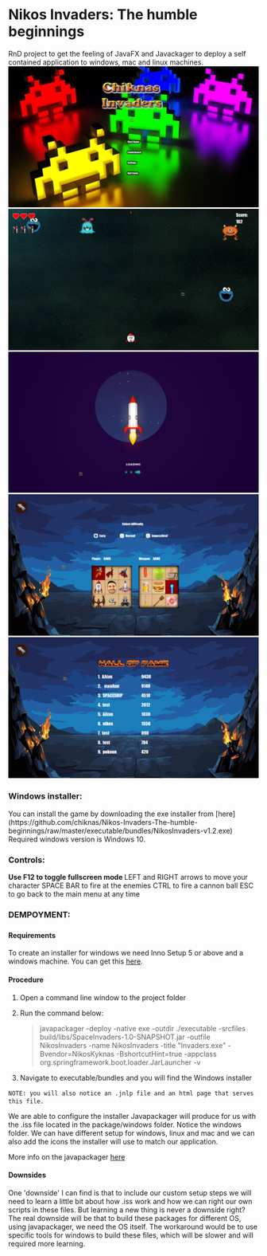 <h1>Nikos Invaders: The humble beginnings</h1>

RnD project to get the feeling of JavaFX and Javackager to deploy a self contained application to windows, mac and linux machines.
![menu](readmeImages/menu-priscri.png)
![game](readmeImages/game-priscri.png)
![loading](readmeImages/loading_priscri.png)
![settings](readmeImages/settings-priscri.png)
![leaderboard](readmeImages/leaderboard-priscri.png)

<h3>Windows installer:</h3>
You can install the game by downloading the exe installer from [here](https://github.com/chiknas/Nikos-Invaders-The-humble-beginnings/raw/master/executable/bundles/NikosInvaders-v1.2.exe)  
Required windows version is Windows 10.

<h3>Controls:</h3>
<b> Use F12 to toggle fullscreen mode </b>  
LEFT and RIGHT arrows to move your character  
SPACE BAR to fire at the enemies  
CTRL to fire a cannon ball  
ESC to go back to the main menu at any time  

<h3>DEMPOYMENT:<h3>

<h4>Requirements</h4>

To create an installer for windows we need Inno Setup 5 or above and a windows machine. You can get this [here](http://www.jrsoftware.org/isdl.php). 

<h4>Procedure</h4>

1. Open a command line window to the project folder
2. Run the command below:

	>javapackager -deploy -native exe -outdir ./executable -srcfiles build/libs/SpaceInvaders-1.0-SNAPSHOT.jar -outfile NikosInvaders -name NikosInvaders -title "Invaders.exe" -Bvendor=NikosKyknas -BshortcutHint=true -appclass org.springframework.boot.loader.JarLauncher -v
3. Navigate to executable/bundles and you will find the Windows installer

```
NOTE: you will also notice an .jnlp file and an html page that serves this file.
```

We are able to configure the installer Javapackager will produce for us with the .iss file located in the package/windows folder. Notice the windows folder. We can have different setup for windows, linux and mac and we can also add the icons the installer will use to match our application. 

More info on the javapackager [here](https://docs.oracle.com/javase/8/docs/technotes/guides/deploy/self-contained-packaging.html)

<h4>Downsides</h4>
One 'downside' I can find is that to include our custom setup steps we will need to learn a little bit about how .iss work and how we can right our own scripts in these files. But learning a new thing is never a downside right?
The real downside will be that to build these packages for different OS, using javapackager, we need the OS itself. The workaround would be to use specific tools for windows to build these files, which will be slower and will required more learning.
